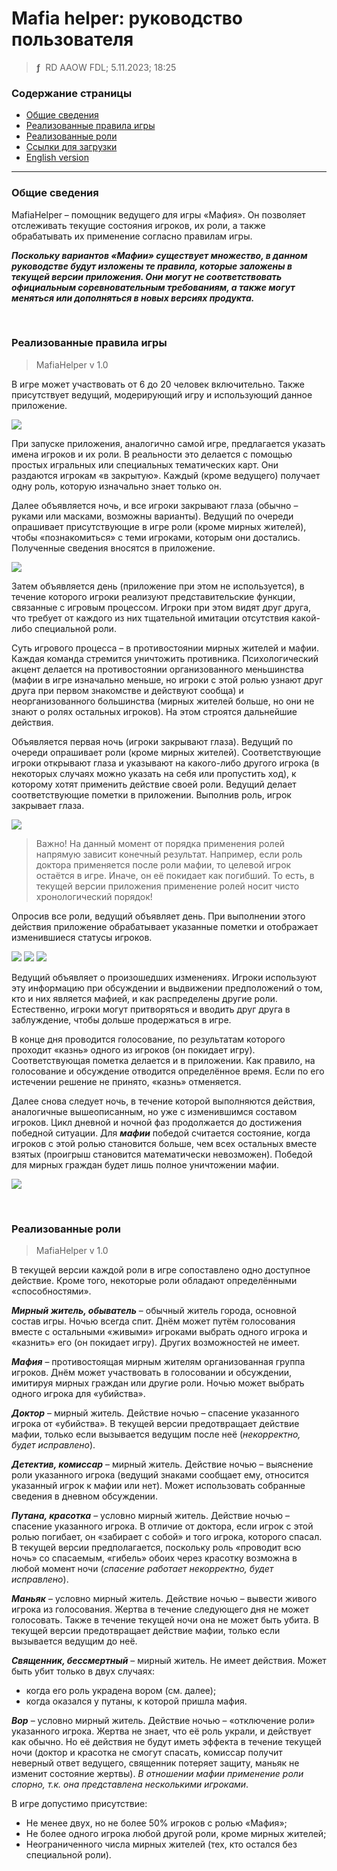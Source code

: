 # Mafia helper: руководство пользователя
> **ƒ** &nbsp;RD AAOW FDL; 5.11.2023; 18:25



### Содержание страницы

- [Общие сведения](#section-1)
- [Реализованные правила игры](#section-2)
- [Реализованные роли](#section-3)
- [Ссылки для загрузки](https://adslbarxatov.github.io/DPArray/ru#mafia-helper)
- [English version](https://adslbarxatov.github.io/MafiaHelper)

---

### Общие сведения

MafiaHelper – помощник ведущего для игры «Мафия». Он позволяет отслеживать текущие
состояния игроков, их роли, а также обрабатывать их применение согласно правилам игры.

***Поскольку вариантов «Мафии» существует множество, в данном руководстве будут изложены
те правила, которые заложены в текущей версии приложения. Они могут не соответствовать
официальным соревновательным требованиям, а также могут меняться или дополняться
в новых версиях продукта.***

&nbsp;



### Реализованные правила игры
> MafiaHelper v 1.0

В игре может участвовать от 6 до 20 человек включительно. Также присутствует ведущий,
модерирующий игру и использующий данное приложение.

<img src="/MafiaHelper/img/01_ru.png" />

При запуске приложения, аналогично самой игре, предлагается указать имена игроков и их
роли. В реальности это делается с помощью простых игральных или специальных тематических
карт. Они раздаются игрокам «в закрытую». Каждый (кроме ведущего) получает одну роль,
которую изначально знает только он.

Далее объявляется ночь, и все игроки закрывают глаза (обычно – руками или масками, возможны
варианты). Ведущий по очереди опрашивает присутствующие в игре роли (кроме мирных жителей),
чтобы «познакомиться» с теми игроками, которым они достались. Полученные сведения вносятся
в приложение.

<img src="/MafiaHelper/img/02_ru.png" />

Затем объявляется день (приложение при этом не используется), в течение которого игроки
реализуют представительские функции, связанные с игровым процессом. Игроки при этом видят
друг друга, что требует от каждого из них тщательной имитации отсутствия какой-либо
специальной роли.

Суть игрового процесса – в противостоянии мирных жителей и мафии. Каждая команда
стремится уничтожить противника. Психологический акцент делается на противостоянии
организованного меньшинства (мафии в игре изначально меньше, но игроки с этой ролью
узнают друг друга при первом знакомстве и действуют сообща) и неорганизованного
большинства (мирных жителей больше, но они не знают о ролях остальных игроков).
На этом строятся дальнейшие действия.

Объявляется первая ночь (игроки закрывают глаза). Ведущий по очереди опрашивает
роли (кроме мирных жителей). Соответствующие игроки открывают глаза и указывают
на какого-либо другого игрока (в некоторых случаях можно указать на себя или пропустить ход),
к которому хотят применить действие своей роли. Ведущий делает соответствующие пометки
в приложении. Выполнив роль, игрок закрывает глаза.

<img src="/MafiaHelper/img/03_ru.png" />

> Важно! На данный момент от порядка применения ролей напрямую зависит конечный результат.
> Например, если роль доктора применяется после роли мафии, то целевой игрок остаётся
> в игре. Иначе, он её покидает как погибший. То есть, в текущей версии приложения
> применение ролей носит чисто хронологический порядок!

Опросив все роли, ведущий объявляет день. При выполнении этого действия приложение обрабатывает
указанные пометки и отображает изменившиеся статусы игроков.

<img src="/MafiaHelper/img/04_ru.png" />

<img src="/MafiaHelper/img/05_ru.png" />

<img src="/MafiaHelper/img/06_ru.png" />

Ведущий объявляет о произошедших изменениях. Игроки используют эту информацию при обсуждении
и выдвижении предположений о том, кто и них является мафией, и как распределены другие роли.
Естественно, игроки могут притворяться и вводить друг друга в заблуждение, чтобы дольше
продержаться в игре.

В конце дня проводится голосование, по результатам которого проходит «казнь» одного из
игроков (он покидает игру). Соответствующая пометка делается и в приложении. Как правило,
на голосование и обсуждение отводится определённое время. Если по его истечении решение
не принято, «казнь» отменяется.

Далее снова следует ночь, в течение которой выполняются действия, аналогичные вышеописанным,
но уже с изменившимся составом игроков. Цикл дневной и ночной фаз продолжается до достижения
победной ситуации. Для ***мафии*** победой считается состояние, когда игроков с этой ролью становится
больше, чем всех остальных вместе взятых (проигрыш становится математически невозможен). Победой
для мирных граждан будет лишь полное уничтожении мафии.

<img src="/MafiaHelper/img/07_ru.png" />

&nbsp;



### Реализованные роли
> MafiaHelper v 1.0

В текущей версии каждой роли в игре сопоставлено одно доступное действие. Кроме того, некоторые
роли обладают определёнными «способностями».

***Мирный житель, обыватель*** – обычный житель города, основной состав игры. Ночью всегда спит.
Днём может путём голосования вместе с остальными «живыми» игроками выбрать одного игрока
и «казнить» его (он покидает игру). Других возможностей не имеет.

***Мафия*** – противостоящая мирным жителям организованная группа игроков. Днём может участвовать
в голосовании и обсуждении, имитируя мирных граждан или другие роли. Ночью может выбрать одного
игрока для «убийства».

***Доктор*** – мирный житель. Действие ночью – спасение указанного игрока от «убийства». В текущей
версии предотвращает действие мафии, только если вызывается ведущим после неё (*некорректно, будет
исправлено*).

***Детектив, комиссар*** – мирный житель. Действие ночью – выяснение роли указанного игрока (ведущий
знаками сообщает ему, относится указанный игрок к мафии или нет). Может использовать собранные
сведения в дневном обсуждении.

***Путана, красотка*** – условно мирный житель. Действие ночью – спасение указанного игрока.
В отличие от доктора, если игрок с этой ролью погибает, он «забирает с собой» и того игрока,
которого спасал. В текущей версии предполагается, поскольку роль «проводит всю ночь» со спасаемым,
«гибель» обоих через красотку возможна в любой момент ночи (*спасение работает некорректно, будет
исправлено*).

***Маньяк*** – условно мирный житель. Действие ночью – вывести живого игрока из голосования.
Жертва в течение следующего дня не может голосовать. Также в течение текущей ночи она не может
быть убита. В текущей версии предотвращает действие мафии, только если вызывается ведущим
до неё.

***Священник, бессмертный*** – мирный житель. Не имеет действия. Может быть убит только в двух
случаях:
- когда его роль украдена вором (см. далее);
- когда оказался у путаны, к которой пришла мафия.

***Вор*** – условно мирный житель. Действие ночью – «отключение роли» указанного игрока. Жертва
не знает, что её роль украли, и действует как обычно. Но её действия не будут иметь эффекта в течение
текущей ночи (доктор и красотка не смогут спасать, комиссар получит неверный ответ ведущего,
священник потеряет защиту, маньяк не изменит состояние жертвы). *В отношении мафии применение роли
спорно, т.к. она представлена несколькими игроками*.

В игре допустимо присутствие:
- Не менее двух, но не более 50% игроков с ролью «Мафия»;
- Не более одного игрока любой другой роли, кроме мирных жителей;
- Неограниченного числа мирных жителей (тех, кто остался без специальной роли).
